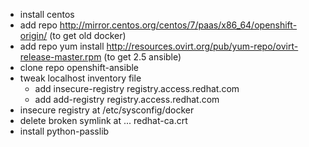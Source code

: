 
* install centos
* add repo http://mirror.centos.org/centos/7/paas/x86_64/openshift-origin/ (to get old docker)
* add repo     yum install http://resources.ovirt.org/pub/yum-repo/ovirt-release-master.rpm (to get 2.5 ansible)
* clone repo openshift-ansible
* tweak localhost inventory file
  * add insecure-registry registry.access.redhat.com
  * add add-registry registry.access.redhat.com
* insecure registry at /etc/sysconfig/docker
* delete broken symlink at ... redhat-ca.crt
* install python-passlib
